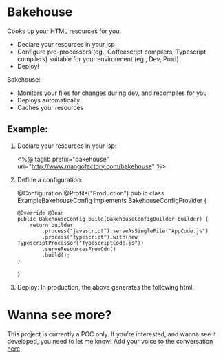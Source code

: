 # Bakehouse
Cooks up your HTML resources for you.

 * Declare your resources in your jsp
 * Configure pre-processors (eg., Coffeescript compilers, Typescript compilers) suitable for your environment (eg., Dev, Prod)
 * Deploy!
 
Bakehouse:
 * Monitors your files for changes during dev, and recompiles for you
 * Deploys automatically
 * Caches your resources
 
## Example:

1.  Declare your resources in your jsp:

	<%@ taglib prefix="bakehouse" uri="http://www.mangofactory.com/bakehouse" %>
	<head>
	    <bakehouse:resource src="angular.js" cdn="http://ajax.googleapis.com/ajax/libs/angularjs/1.0.3/angular.min.js"/>
	    <bakehouse:resources configuration="javascript" type="text/javascript">
	        <bakehouse:resource src="file1.js"/>
	        <bakehouse:resource src="file2.js"/>
	    </bakehouse:resources>
	    <bakehouse:resources configuration="typescript" type="text/javascript">
	        <bakehouse:resource src="typescript.ts"/>
	    </bakehouse:resources>
	</head>
	 
2.  Define a configuration:

	@Configuration
	@Profile("Production")
	public class ExampleBakehouseConfig implements BakehouseConfigProvider {
	
		@Override @Bean
		public BakehouseConfig build(BakehouseConfigBuilder builder) {
			return builder
				.process("javascript").serveAsSingleFile("AppCode.js")
				.process("typescript").with(new TypescriptProcessor("TypescriptCode.js"))
				.serveResourcesFromCdn()
				.build();
		}
	}

3.  Deploy:
In production, the above generates the following html:

	<head>
		<script src='http://ajax.googleapis.com/ajax/libs/angularjs/1.0.3/angular.min.js' type='text/javascript'></script>
		<script src='/bakehouse-example/generated/AppCode.js' type='text/javascript'></script>
		<script src='/bakehouse-example/generated/TypescriptCode.js' type='text/javascript'></script>
	</head>

# Wanna see more?
This project is currently a POC only.
If you're interested, and wanna see it developed, you need to let me know!
Add your voice to the conversation [here](https://github.com/martypitt/bakehouse/issues/4)
